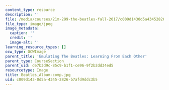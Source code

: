 ```yaml
---
content_type: resource
description: ''
file: /media/courses/21m-299-the-beatles-fall-2017/c009d1430d5a43452826b7afd9ddc3b5_Beatles_Album-comp.jpg
file_type: image/jpeg
image_metadata:
  caption: ''
  credit: ''
  image-alt: ''
learning_resource_types: []
ocw_type: OCWImage
parent_title: 'Emulating The Beatles: Learning From Each Other'
parent_type: CourseSection
parent_uid: de7b3d9c-85c9-b1f1-ce96-9f2b2dd34ed5
resourcetype: Image
title: Beatles_Album-comp.jpg
uid: c009d143-0d5a-4345-2826-b7afd9ddc3b5
---
```

